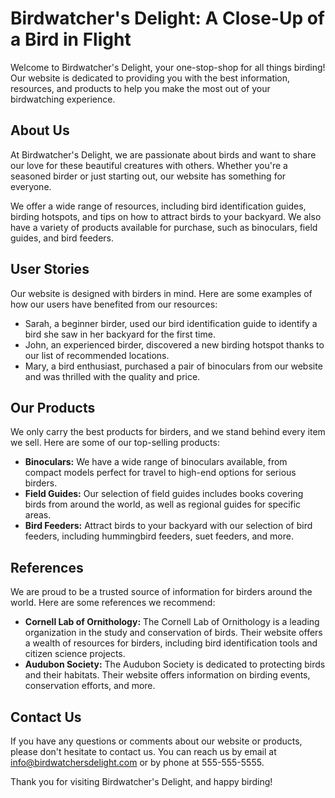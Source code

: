 <!--
Write me content for website with wallpaper which alt text is:

"A close-up of a bird in flight"

The name/title of the page should not be 1:1 copy of the alt text but rather a real content of the website which is using this wallpaper.

- Use markdown format
- Start with the heading
- The content should look like a real website
- Include real sections like references, contact, user stories, etc. use things relevant to the page purpose.
- Feel free to use structure like headings, bullets, numbering, blockquotes, paragraphs, horizontal lines, etc.
- You can use formatting like bold or _italic_
- You can include UTF-8 emojis
- Links should be only #hash anchors (and you can refer to the document itself)
- Do not include images
-->

<!--font:Poppins-->

# Birdwatcher's Delight: A Close-Up of a Bird in Flight

Welcome to Birdwatcher's Delight, your one-stop-shop for all things birding! Our website is dedicated to providing you with the best information, resources, and products to help you make the most out of your birdwatching experience.

## About Us

At Birdwatcher's Delight, we are passionate about birds and want to share our love for these beautiful creatures with others. Whether you're a seasoned birder or just starting out, our website has something for everyone.

We offer a wide range of resources, including bird identification guides, birding hotspots, and tips on how to attract birds to your backyard. We also have a variety of products available for purchase, such as binoculars, field guides, and bird feeders.

## User Stories

Our website is designed with birders in mind. Here are some examples of how our users have benefited from our resources:

-   Sarah, a beginner birder, used our bird identification guide to identify a bird she saw in her backyard for the first time.
-   John, an experienced birder, discovered a new birding hotspot thanks to our list of recommended locations.
-   Mary, a bird enthusiast, purchased a pair of binoculars from our website and was thrilled with the quality and price.

## Our Products

We only carry the best products for birders, and we stand behind every item we sell. Here are some of our top-selling products:

-   **Binoculars:** We have a wide range of binoculars available, from compact models perfect for travel to high-end options for serious birders.
-   **Field Guides:** Our selection of field guides includes books covering birds from around the world, as well as regional guides for specific areas.
-   **Bird Feeders:** Attract birds to your backyard with our selection of bird feeders, including hummingbird feeders, suet feeders, and more.

## References

We are proud to be a trusted source of information for birders around the world. Here are some references we recommend:

-   **Cornell Lab of Ornithology:** The Cornell Lab of Ornithology is a leading organization in the study and conservation of birds. Their website offers a wealth of resources for birders, including bird identification tools and citizen science projects.
-   **Audubon Society:** The Audubon Society is dedicated to protecting birds and their habitats. Their website offers information on birding events, conservation efforts, and more.

## Contact Us

If you have any questions or comments about our website or products, please don't hesitate to contact us. You can reach us by email at info@birdwatchersdelight.com or by phone at 555-555-5555.

Thank you for visiting Birdwatcher's Delight, and happy birding!
